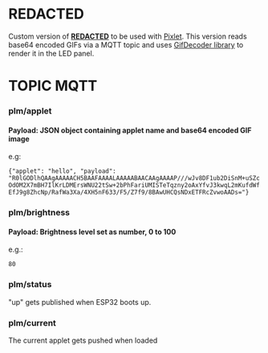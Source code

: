 # **REDACTED**

Custom version of [**REDACTED**](https://github.com/domoticafacilconjota/**REDACTED**/tree/v0.100-RC) to be used with [Pixlet](https://github.com/cghdev/pixlet). This version reads base64 encoded GIFs via a MQTT topic and uses [GifDecoder library](https://github.com/pixelmatix/GifDecoder/) to render it in the LED panel.

# TOPIC MQTT

### plm/applet
#### Payload: JSON object containing applet name and base64 encoded GIF image
e.g:

`{"applet": "hello", "payload": "R0lGODlhQAAgAAAAACH5BAAFAAAALAAAAABAACAAgAAAAP///wJv8DF1ub2DiSnM+uSZcOdOM2X7mBH7IlKrLDMErsWNU22tSw+2bPhFariUMISTeTqzny2oAxYfvJ3kwqL2mKufdWfEfJ9g8ZhcNp/RafWa3Xa/4XH5nF633/F5/Z7f9/8BAwUHCQsNDxETFRcZvwoAADs="}`


### plm/brightness
#### Payload: Brightness level set as number, 0 to 100
e.g.:

`80`

### plm/status
"up" gets published when ESP32 boots up.


### plm/current
The current applet gets pushed when loaded
